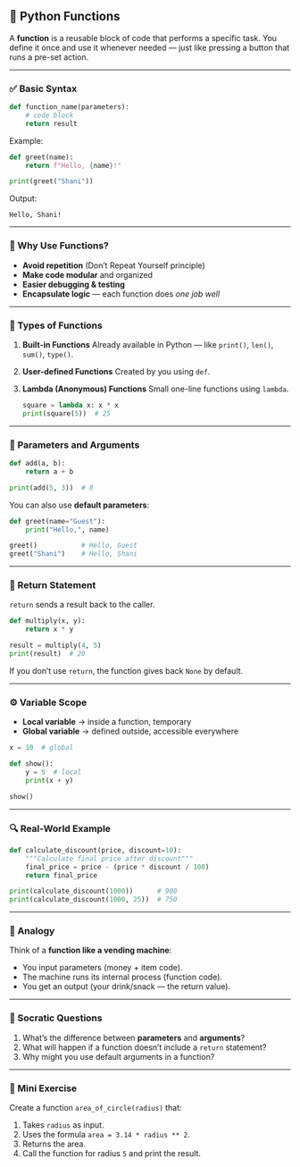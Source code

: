 ## 📘 Python Functions

A **function** is a reusable block of code that performs a specific task.
You define it once and use it whenever needed — just like pressing a button that runs a pre-set action.

---

### ✅ Basic Syntax

```python
def function_name(parameters):
    # code block
    return result
```

Example:

```python
def greet(name):
    return f"Hello, {name}!"

print(greet("Shani"))
```

Output:

```
Hello, Shani!
```

---

### 🧠 Why Use Functions?

* **Avoid repetition** (Don’t Repeat Yourself principle)
* **Make code modular** and organized
* **Easier debugging & testing**
* **Encapsulate logic** — each function does *one job well*

---

### 🧩 Types of Functions

1. **Built-in Functions**
   Already available in Python — like `print()`, `len()`, `sum()`, `type()`.

2. **User-defined Functions**
   Created by you using `def`.

3. **Lambda (Anonymous) Functions**
   Small one-line functions using `lambda`.

   ```python
   square = lambda x: x * x
   print(square(5))  # 25
   ```

---

### 🔁 Parameters and Arguments

```python
def add(a, b):
    return a + b

print(add(5, 3))  # 8
```

You can also use **default parameters**:

```python
def greet(name="Guest"):
    print("Hello,", name)

greet()           # Hello, Guest
greet("Shani")    # Hello, Shani
```

---

### 🧰 Return Statement

`return` sends a result back to the caller.

```python
def multiply(x, y):
    return x * y

result = multiply(4, 5)
print(result)  # 20
```

If you don’t use `return`, the function gives back `None` by default.

---

### ⚙️ Variable Scope

* **Local variable** → inside a function, temporary
* **Global variable** → defined outside, accessible everywhere

```python
x = 10  # global

def show():
    y = 5  # local
    print(x + y)

show()
```

---

### 🔍 Real-World Example

```python
def calculate_discount(price, discount=10):
    """Calculate final price after discount"""
    final_price = price - (price * discount / 100)
    return final_price

print(calculate_discount(1000))      # 900
print(calculate_discount(1000, 25))  # 750
```

---

### 🔎 Analogy

Think of a **function like a vending machine**:

* You input parameters (money + item code).
* The machine runs its internal process (function code).
* You get an output (your drink/snack — the return value).

---

### 🤔 Socratic Questions

1. What’s the difference between **parameters** and **arguments**?
2. What will happen if a function doesn’t include a `return` statement?
3. Why might you use default arguments in a function?

---

### 📝 Mini Exercise

Create a function `area_of_circle(radius)` that:

1. Takes `radius` as input.
2. Uses the formula `area = 3.14 * radius ** 2`.
3. Returns the area.
4. Call the function for radius `5` and print the result.
